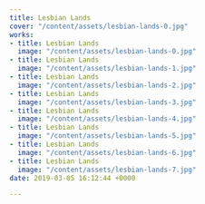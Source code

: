 ```yaml
---
title: Lesbian Lands
cover: "/content/assets/lesbian-lands-0.jpg"
works:
- title: Lesbian Lands
  image: "/content/assets/lesbian-lands-0.jpg"
- title: Lesbian Lands
  image: "/content/assets/lesbian-lands-1.jpg"
- title: Lesbian Lands
  image: "/content/assets/lesbian-lands-2.jpg"
- title: Lesbian Lands
  image: "/content/assets/lesbian-lands-3.jpg"
- title: Lesbian Lands
  image: "/content/assets/lesbian-lands-4.jpg"
- title: Lesbian Lands
  image: "/content/assets/lesbian-lands-5.jpg"
- title: Lesbian Lands
  image: "/content/assets/lesbian-lands-6.jpg"
- title: Lesbian Lands
  image: "/content/assets/lesbian-lands-7.jpg"
date: 2019-03-05 16:12:44 +0000

---
```

